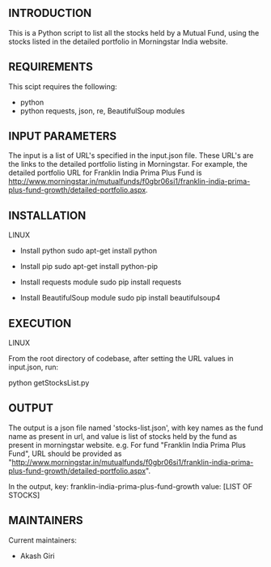 INTRODUCTION
------------

This is a Python script to list all the stocks held by a Mutual Fund, 
using the stocks listed in the detailed portfolio in Morningstar India website.

REQUIREMENTS
------------

This scipt requires the following:

 * python 
 * python requests, json, re, BeautifulSoup modules


INPUT PARAMETERS
----------------
The input is a list of URL's specified in the input.json file. These URL's are the links to the
detailed portfolio listing in Morningstar. For example, the detailed portfolio URL for 
Franklin India Prima Plus Fund is http://www.morningstar.in/mutualfunds/f0gbr06si1/franklin-india-prima-plus-fund-growth/detailed-portfolio.aspx.

INSTALLATION
------------
 LINUX
 * Install python
	sudo apt-get install python

 * Install pip
	sudo apt-get install python-pip

 * Install requests module
	sudo pip install requests

 * Install BeautifulSoup module
	sudo pip install beautifulsoup4


EXECUTION
------------
 LINUX

 From the root directory of codebase, after setting the URL values in input.json, run:

 python getStocksList.py


OUTPUT
------------
The output is a json file named 'stocks-list.json', with key names as the fund name as present in url, 
and value is list of stocks held by the fund as present in morningstar website.
e.g.
For fund "Franklin India Prima Plus Fund", URL should be provided as "http://www.morningstar.in/mutualfunds/f0gbr06si1/franklin-india-prima-plus-fund-growth/detailed-portfolio.aspx".

In the output, key: franklin-india-prima-plus-fund-growth
       	       value: [LIST OF STOCKS]


MAINTAINERS
-----------

Current maintainers:
 * Akash Giri 
